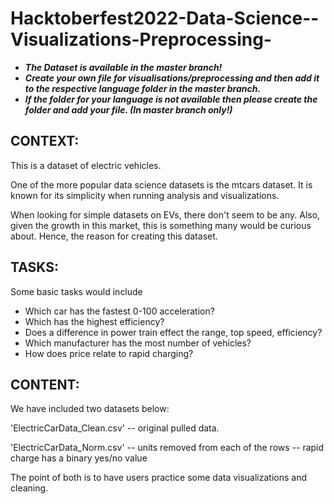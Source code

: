 # Hacktoberfest2022-Data-Science--Visualizations-Preprocessing-

- ***The Dataset is available in the master branch!***
- ***Create your own file for visualisations/preprocessing and then add it to the respective language folder in the master branch.***
- ***If the folder for your language is not available then please create the folder and add your file. (In master branch only!)***

## CONTEXT:
This is a dataset of electric vehicles.

One of the more popular data science datasets is the mtcars dataset. It is known for its simplicity when running analysis and visualizations.

When looking for simple datasets on EVs, there don't seem to be any. Also, given the growth in this market, this is something many would be curious about. Hence, the reason for creating this dataset.

## TASKS:
Some basic tasks would include

- Which car has the fastest 0-100 acceleration?
- Which has the highest efficiency?
- Does a difference in power train effect the range, top speed, efficiency?
- Which manufacturer has the most number of vehicles?
- How does price relate to rapid charging?

## CONTENT:
We have included two datasets below:

'ElectricCarData_Clean.csv'
-- original pulled data.

'ElectricCarData_Norm.csv'
-- units removed from each of the rows
-- rapid charge has a binary yes/no value

The point of both is to have users practice some data visualizations and cleaning.
